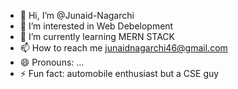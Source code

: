- 👋 Hi, I’m @Junaid-Nagarchi
- 👀 I’m interested in Web Debelopment
- 🌱 I’m currently learning MERN STACK
- 📫 How to reach me junaidnagarchi46@gmail.com
- 😄 Pronouns: ...
- ⚡ Fun fact: automobile enthusiast but a CSE guy

<!---
Junaid-Nagarchi/Junaid-Nagarchi is a ✨ special ✨ repository because its `README.md` (this file) appears on your GitHub profile.
You can click the Preview link to take a look at your changes.
--->
